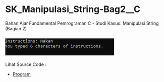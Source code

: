# SK_Manipulasi_String-Bag2__C
Bahan Ajar Fundamental Pemrograman C - Studi Kasus: Manipulasi String (Bagian 2)<br><br>
<img src="https://github.com/RizkyKhapidsyah/SK_Manipulasi_String-Bag2__C/blob/master/SK_Manipulasi_String-Bag2__C/Result/001.PNG"><br><br>
Lihat Source Code : <br>
- <a href="https://github.com/RizkyKhapidsyah/SK_Manipulasi_String-Bag2__C/blob/master/SK_Manipulasi_String-Bag2__C/Source.c">Program</a>
